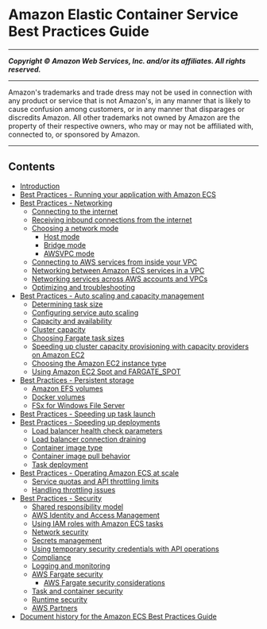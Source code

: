 # Amazon Elastic Container Service Best Practices Guide

-----
*****Copyright &copy; Amazon Web Services, Inc. and/or its affiliates. All rights reserved.*****

-----
Amazon's trademarks and trade dress may not be used in
connection with any product or service that is not Amazon's,
in any manner that is likely to cause confusion among customers,
or in any manner that disparages or discredits Amazon. All other
trademarks not owned by Amazon are the property of their respective
owners, who may or may not be affiliated with, connected to, or
sponsored by Amazon.

-----
## Contents
+ [Introduction](intro.md)
+ [Best Practices - Running your application with Amazon ECS](application.md)
+ [Best Practices - Networking](networking.md)
   + [Connecting to the internet](networking-outbound.md)
   + [Receiving inbound connections from the internet](networking-inbound.md)
   + [Choosing a network mode](networking-networkmode.md)
      + [Host mode](networking-networkmode-host.md)
      + [Bridge mode](networking-networkmode-bridge.md)
      + [AWSVPC mode](networking-networkmode-awsvpc.md)
   + [Connecting to AWS services from inside your VPC](networking-connecting-vpc.md)
   + [Networking between Amazon ECS services in a VPC](networking-connecting-services.md)
   + [Networking services across AWS accounts and VPCs](networking-connecting-services-crossaccount.md)
   + [Optimizing and troubleshooting](networking-troubleshooting.md)
+ [Best Practices - Auto scaling and capacity management](capacity.md)
   + [Determining task size](capacity-tasksize.md)
   + [Configuring service auto scaling](capacity-autoscaling.md)
   + [Capacity and availability](capacity-availability.md)
   + [Cluster capacity](capacity-cluster.md)
   + [Choosing Fargate task sizes](fargate-task-size.md)
   + [Speeding up cluster capacity provisioning with capacity providers on Amazon EC2](capacity-cluster-speed-up-ec2.md)
   + [Choosing the Amazon EC2 instance type](ec2-instance-type.md)
   + [Using Amazon EC2 Spot and FARGATE_SPOT](ec2-and-fargate-spot.md)
+ [Best Practices - Persistent storage](storage.md)
   + [Amazon EFS volumes](storage-efs.md)
   + [Docker volumes](storage-dockervolumes.md)
   + [FSx for Windows File Server](storage-fsx.md)
+ [Best Practices - Speeding up task launch](task.md)
+ [Best Practices - Speeding up deployments](deployment.md)
   + [Load balancer health check parameters](load-balancer-healthcheck.md)
   + [Load balancer connection draining](load-balancer-connection-draining.md)
   + [Container image type](container-type.md)
   + [Container image pull behavior](pull-behavior.md)
   + [Task deployment](service-options.md)
+ [Best Practices - Operating Amazon ECS at scale](operating-at-scale.md)
   + [Service quotas and API throttling limits](operating-at-scale-service-quotas.md)
   + [Handling throttling issues](operating-at-scale-dealing-with-throttles.md)
+ [Best Practices - Security](security.md)
   + [Shared responsibility model](security-shared.md)
   + [AWS Identity and Access Management](security-iam.md)
   + [Using IAM roles with Amazon ECS tasks](security-iam-roles.md)
   + [Network security](security-network.md)
   + [Secrets management](security-secrets-management.md)
   + [Using temporary security credentials with API operations](temp-credientials.md)
   + [Compliance](security-compliance.md)
   + [Logging and monitoring](security-logging-and-monitoring.md)
   + [AWS Fargate security](security-fargate.md)
      + [AWS Fargate security considerations](fargate-security-considerations.md)
   + [Task and container security](security-tasks-containers.md)
   + [Runtime security](security-runtime.md)
   + [AWS Partners](security-partners.md)
+ [Document history for the Amazon ECS Best Practices Guide](doc-history.md)